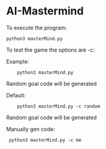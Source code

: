 # AI-Mastermind
To execute the program:

    python3 masterMind.py

To test the game the options are -c:

   Example:

        python3 masterMind.py

Random goal code will be generated

   Default:

        python3 masterMind.py -c random

Random goal code will be generated


   Manually gen code:

     python3 masterMind.py -c me
